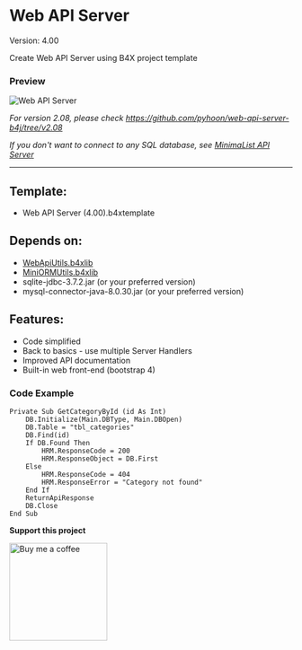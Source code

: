 # Web API Server

Version: 4.00

Create Web API Server using B4X project template

### Preview
![Web API Server](../main/web-api-server-b4j.png)

*For version 2.08, please check https://github.com/pyhoon/web-api-server-b4j/tree/v2.08*

*If you don't want to connect to any SQL database, see [MinimaList API Server](https://github.com/pyhoon/minimalist-api-b4j)*

---

## Template:
- Web API Server (4.00).b4xtemplate

## Depends on:
- [WebApiUtils.b4xlib](https://github.com/pyhoon/WebApiUtils-B4J)
- [MiniORMUtils.b4xlib](https://github.com/pyhoon/MiniORMUtils-B4X)
- sqlite-jdbc-3.7.2.jar (or your preferred version)
- mysql-connector-java-8.0.30.jar (or your preferred version)

## Features:
- Code simplified
- Back to basics - use multiple Server Handlers
- Improved API documentation
- Built-in web front-end (bootstrap 4)

### Code Example
```basic
Private Sub GetCategoryById (id As Int)
	DB.Initialize(Main.DBType, Main.DBOpen)
	DB.Table = "tbl_categories"
	DB.Find(id)
	If DB.Found Then
		HRM.ResponseCode = 200
		HRM.ResponseObject = DB.First
	Else
		HRM.ResponseCode = 404
		HRM.ResponseError = "Category not found"
	End If
	ReturnApiResponse
	DB.Close
End Sub
```

**Support this project**

<a href="https://paypal.me/aeric80/"><img src="https://cdn.buymeacoffee.com/buttons/default-orange.png" width="174" title="Buy me a coffee" /></a>
